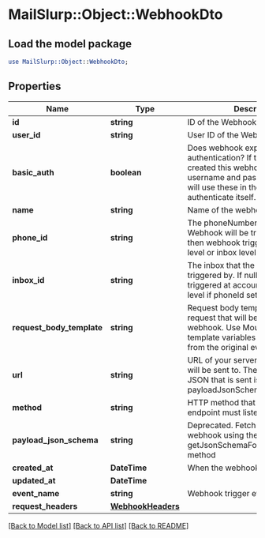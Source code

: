 # MailSlurp::Object::WebhookDto

## Load the model package
```perl
use MailSlurp::Object::WebhookDto;
```

## Properties
Name | Type | Description | Notes
------------ | ------------- | ------------- | -------------
**id** | **string** | ID of the Webhook | 
**user_id** | **string** | User ID of the Webhook | 
**basic_auth** | **boolean** | Does webhook expect basic authentication? If true it means you created this webhook with a username and password. MailSlurp will use these in the URL to authenticate itself. | 
**name** | **string** | Name of the webhook | [optional] 
**phone_id** | **string** | The phoneNumberId that the Webhook will be triggered by. If null then webhook triggered at account level or inbox level if inboxId set | [optional] 
**inbox_id** | **string** | The inbox that the Webhook will be triggered by. If null then webhook triggered at account level or phone level if phoneId set | [optional] 
**request_body_template** | **string** | Request body template for HTTP request that will be sent for the webhook. Use Moustache style template variables to insert values from the original event payload. | [optional] 
**url** | **string** | URL of your server that the webhook will be sent to. The schema of the JSON that is sent is described by the payloadJsonSchema. | 
**method** | **string** | HTTP method that your server endpoint must listen for | 
**payload_json_schema** | **string** | Deprecated. Fetch JSON Schema for webhook using the getJsonSchemaForWebhookPayload method | 
**created_at** | **DateTime** | When the webhook was created | 
**updated_at** | **DateTime** |  | 
**event_name** | **string** | Webhook trigger event name | [optional] 
**request_headers** | [**WebhookHeaders**](WebhookHeaders) |  | [optional] 

[[Back to Model list]](../README#documentation-for-models) [[Back to API list]](../README#documentation-for-api-endpoints) [[Back to README]](../README)


